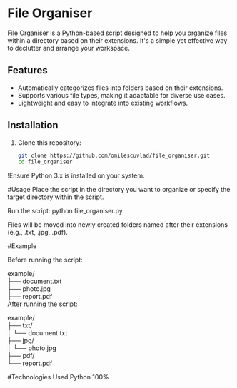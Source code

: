 # File Organiser

File Organiser is a Python-based script designed to help you organize files within a directory based on their extensions. It's a simple yet effective way to declutter and arrange your workspace.

## Features

- Automatically categorizes files into folders based on their extensions.
- Supports various file types, making it adaptable for diverse use cases.
- Lightweight and easy to integrate into existing workflows.

## Installation

1. Clone this repository:
   ```bash
   git clone https://github.com/omilescuvlad/file_organiser.git
   cd file_organiser
!Ensure Python 3.x is installed on your system.

#Usage
Place the script in the directory you want to organize or specify the target directory within the script.

Run the script:
python file_organiser.py

Files will be moved into newly created folders named after their extensions (e.g., .txt, .jpg, .pdf).

#Example

Before running the script:

example/<br>
├── document.txt<br>
├── photo.jpg<br>
├── report.pdf<br>
After running the script:

example/<br>
├── txt/<br>
│   └── document.txt<br>
├── jpg/<br>
│   └── photo.jpg<br>
├── pdf/<br>
    └── report.pdf<br>
    
#Technologies Used
Python 100%
